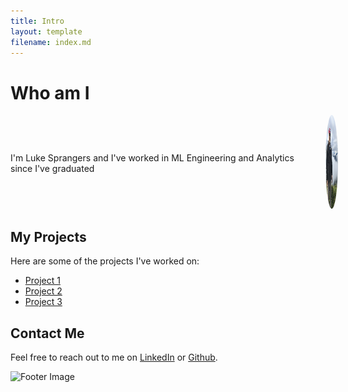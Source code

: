 ```yaml
---
title: Intro
layout: template
filename: index.md
--- 
```


# Who am I
<div style="display: flex; align-items: center;">
  <div style="flex: 1;">
    I'm Luke Sprangers and I've worked in ML Engineering and Analytics since I've graduated
  </div>
  <div style="flex: 0;">
    <img src="images/profile_pic.jpg" alt="Profile Picture" style="width:150px;height:150px;border-radius:50%;margin-left:20px;">
  </div>
</div>

## My Projects
Here are some of the projects I've worked on:

- [Project 1](https://example.com/project1)
- [Project 2](https://example.com/project2)
- [Project 3](https://example.com/project3)

## Contact Me
Feel free to reach out to me on [LinkedIn](https://www.linkedin.com/in/lukesprangers) or [Github](https://github.com/lsprangers).

![Footer Image](https://via.placeholder.com/150)